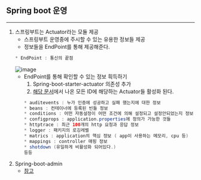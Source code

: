 ## Spring boot 운영
---
1. 스프링부트는 Actuator라는 모듈 제공
	- 스프링부트 운영중에 주시할 수 있는 유용한 정보들 제공
	- 정보들을 EndPoint를 통해 제공해준다.
	```java
	* EndPoint : 통신의 끝점
	```
	![image](https://user-images.githubusercontent.com/60174144/104096264-cc601b80-52de-11eb-8e75-f49af0715ea2.png)
	- EndPoint를 통해 확인할 수 있는 정보 흭득하기 
		1. Spring-boot-starter-actuator 의존성 추가
		2. [해당 문서](https://docs.spring.io/spring-boot/docs/current/reference/htmlsingle/#production-ready-endpoints)에서 나온 모든 ID에 해당하는 Actuator들 활성화 된다.
		```java
		* auditevents : 누가 인증에 성공하고 실패 했는지에 대한 정보
		* beans : 컨테이너에 등록된 빈들 정보
		* conditions : 어떤 자동설정이 어떤 조건에 의해 설정되고 설정안되었는지 정보
		* configprops : application.properties에 정의가 가능한 것들 
		* httptrace : 최근 100개의 http 요청과 응답 정보
		* logger : 패키지의 로깅레벨
		* matrics : application의 핵심 정보 ( app이 사용하는 메모리, cpu 등)
		* mappings : controller 매핑 정보
		* shotdown (유일하게 비활성화 되어있다.) 
		등등
		```	
2. Spring-boot-admin
	- [참고](https://jaehyun8719.github.io/2019/06/20/springboot/admin/)
	
